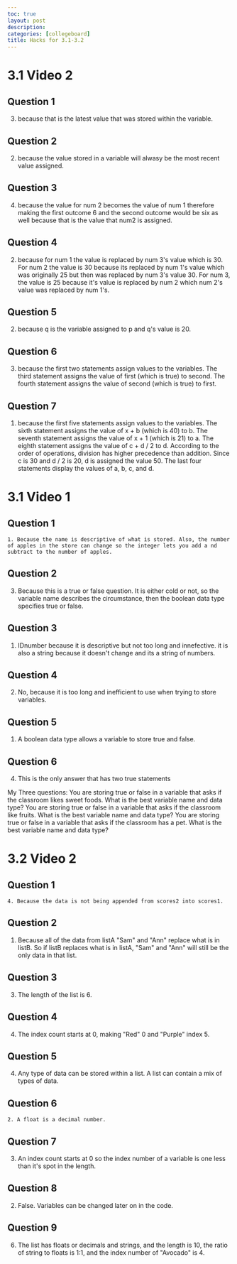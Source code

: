 ```yaml
---
toc: true
layout: post
description: 
categories: [collegeboard]
title: Hacks for 3.1-3.2
---
```

# 3.1 Video 2

## Question 1

3. because that is the latest value that was stored within the variable. 

## Question 2 

2. because the value stored in a variable will alwasy be the most recent value assigned.

## Question 3 

4. because the value for num 2 becomes the value of num 1 therefore making the first outcome 6 and the second outcome would be six as well because that is the value that num2 is assigned.

## Question 4

2. because for num 1 the value is replaced by num 3's value which is 30. For num 2 the value is 30 because its replaced by num 1's value which was originally 25 but then was replaced by num 3's value 30. For num 3, the value is 25 because it's value is replaced by num 2 which num 2's value was replaced by num 1's. 

## Question 5

2. because q is the variable assigned to p and q's value is 20.

## Question 6

3. because the first two statements assign values to the variables. The third statement assigns the value of first (which is true) to second. The fourth statement assigns the value of second (which is true) to first.

## Question 7 

1. because the first five statements assign values to the variables. The sixth statement assigns the value of x + b (which is 40) to b. The seventh statement assigns the value of x + 1 (which is 21) to a. The eighth statement assigns the value of c + d / 2 to d. According to the order of operations, division has higher precedence than addition. Since c is 30 and d / 2 is 20, d is assigned the value 50. The last four statements display the values of a, b, c, and d.

# 3.1 Video 1

## Question 1

    1. Because the name is descriptive of what is stored. Also, the number of apples in the store can change so the integer lets you add a nd subtract to the number of apples.
## Question 2 

3. Because this is a true or false question. It is either cold or not, so the variable name describes the circumstance, then the boolean data type specifies true or false.

## Question 3 

1. IDnumber because it is descriptive but not too long and innefective. it is also a string because it doesn't change and its a string of numbers. 

## Question 4

2. No, because it is too long and inefficient to use when trying to store variables.

## Question 5

1. A boolean data type allows a variable to store true and false. 

## Question 6
   
 4. This is the only answer that has two true statements

 My Three questions: 
 You are storing true or false in a variable that asks if the classroom likes sweet foods. What is the best variable name and data type?
 You are storing true or false in a variable that asks if the classroom like fruits. What is the best variable name and data type?
 You are storing true or false in a variable that asks if the classroom has a pet. What is the best variable name and data type?

# 3.2 Video 2 

## Question 1 

    4. Because the data is not being appended from scores2 into scores1. 


## Question 2 

1. Because all of the data from listA "Sam" and "Ann" replace what is in listB. So if listB replaces what is in listA, "Sam" and "Ann" will still be the only data in that list. 


## Question 3

3. The length of the list is 6. 


## Question 4 

4. The index count starts at 0, making "Red" 0 and "Purple" index 5. 


## Question 5 

4. Any type of data can be stored within a list. A list can contain a mix of types of data. 


## Question 6

    2. A float is a decimal number.

## Question 7 

3. An index count starts at 0 so the index number of a variable is one less than it's spot in the length. 

## Question 8 

2. False. Variables can be changed later on in the code. 

## Question 9

6. The list has floats or decimals and strings, and the length is 10, the ratio of string to floats is 1:1, and the index number of "Avocado" is 4.
